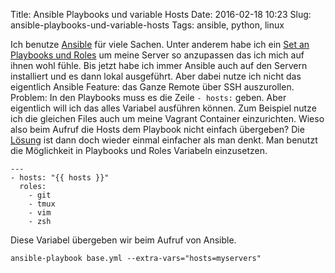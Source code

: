 Title: Ansible Playbooks und variable Hosts
Date: 2016-02-18 10:23
Slug: ansible-playbooks-und-variable-hosts
Tags: ansible, python, linux

Ich benutze [Ansible](http://ansible.com/) für viele Sachen. Unter anderem habe ich ein [Set an Playbooks und Roles](https://github.com/xsteadfastx/batcave) um meine Server so anzupassen das ich mich auf ihnen wohl fühle. Bis jetzt habe ich immer Ansible auch auf den Servern installiert und es dann lokal ausgeführt. Aber dabei nutze ich nicht das eigentlich Ansible Feature: das Ganze Remote über SSH auszurollen. Problem: In den Playbooks muss es die Zeile `- hosts:` geben. Aber eigentlich will ich das alles Variabel ausführen können. Zum Beispiel nutze ich die gleichen Files auch um meine Vagrant Container einzurichten. Wieso also beim Aufruf die Hosts dem Playbook nicht einfach übergeben? Die [Lösung](https://github.com/k4ml/importerror/blob/master/posts/ansible-playbook-specify-hosts-on-the-command-line.md) ist dann doch wieder einmal einfacher als man denkt. Man benutzt die Möglichkeit in Playbooks und Roles Variabeln einzusetzen.

    ---
    - hosts: "{{ hosts }}"
      roles:
        - git
        - tmux
        - vim
        - zsh

Diese Variabel übergeben wir beim Aufruf von Ansible.

`ansible-playbook base.yml --extra-vars="hosts=myservers"`
